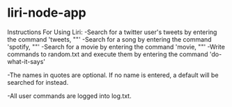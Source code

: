 # liri-node-app

Instructions For Using Liri:
-Search for a twitter user's tweets by entering the command 'tweets, "<user name>"'
-Search for a song by entering the command 'spotify, "<song name>"'
-Search for a movie by entering the command 'movie, "<movie name>"'
-Write commands to random.txt and execute them by entering the command 'do-what-it-says'

-The names in quotes are optional. If no name is entered, a default will be searched for instead.

-All user commands are logged into log.txt.
